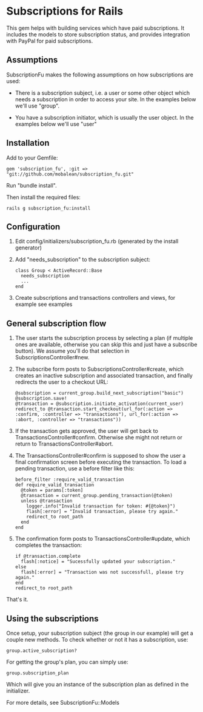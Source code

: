 # Subscriptions for Rails

This gem helps with building services which have paid subscriptions. It includes the models to store subscription status, and provides integration with PayPal for paid subscriptions.

## Assumptions

SubscriptionFu makes the following assumptions on how subscriptions are used:

 * There is a subscription subject, i.e. a user or some other object which needs a subscription in order to access your site. In the examples below we'll use "group".

 * You have a subscription initiator, which is usually the user object. In the examples below we'll use "user"

## Installation

Add to your Gemfile:

    gem 'subscription_fu', :git => "git://github.com/mobalean/subscription_fu.git"

Run "bundle install".

Then install the required files:

    rails g subscription_fu:install

## Configuration

 1. Edit config/initializers/subscription\_fu.rb (generated by the install generator)

 2. Add "needs\_subscription" to the subscription subject:

        class Group < ActiveRecord::Base
          needs_subscription
          ...
        end

 3. Create subscriptions and transactions controllers and views, for example see examples

## General subscription flow

 1. The user starts the subscription process by selecting a plan (if multiple ones are available, otherwise you can skip this and just have a subscribe button). We assume you'll do that selection in SubscriptionsController#new.

 2. The subscribe form posts to SubscriptionsController#create, which creates an inactive subscription and associated transaction, and finally redirects the user to a checkout URL:

        @subscription = current_group.build_next_subscription("basic")
        @subscription.save!
        @transaction = @subscription.initiate_activation(current_user)
        redirect_to @transaction.start_checkout(url_for(:action => :confirm, :controller => "transactions"), url_for(:action => :abort, :controller => "transactions"))

 3. If the transaction gets approved, the user will get back to TransactionsController#confirm. Otherwise she might not return or return to TransactionsController#abort.

 4. The TransactionsController#confirm is supposed to show the user a final confirmation screen before executing the transaction. To load a pending transaction, use a before filter like this:

        before_filter :require_valid_transaction
        def require_valid_transaction
          @token = params[:token]
          @transaction = current_group.pending_transaction(@token)
          unless @transaction
            logger.info("Invalid transaction for token: #{@token}")
            flash[:error] = "Invalid transaction, please try again."
            redirect_to root_path
          end
        end

 5. The confirmation form posts to TransactionsController#update, which completes the transaction:

        if @transaction.complete
          flash[:notice] = "Sucessfully updated your subscription."
        else
          flash[:error] = "Transaction was not successfull, please try again."
        end
        redirect_to root_path

That's it.

## Using the subscriptions

Once setup, your subscription subject (the group in our example) will get a couple new methods. To check whether or not it has a subscription, use:

    group.active_subscription?

For getting the group's plan, you can simply use:

    group.subscription_plan

Which will give you an instance of the subscription plan as defined in the initializer.

For more details, see SubscriptionFu::Models

